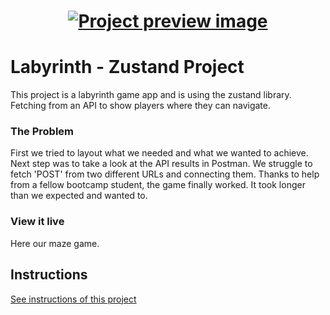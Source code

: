 <h1 align="center">
  <a href="">
    <img src="/cover-image-github.png" alt="Project preview image">
  </a>
</h1>

# Labyrinth - Zustand Project

This project is a labyrinth game app and is using the zustand library. Fetching from an API to show players where they can navigate.

### The Problem

First we tried to layout what we needed and what we wanted to achieve. Next step was to take a look at the API results in Postman. We struggle to fetch 'POST' from two different URLs and connecting them.
Thanks to help from a fellow bootcamp student, the game finally worked. It took longer than we expected and wanted to.

### View it live

Here our maze game.

## Instructions

<a href="instructions.md">
   See instructions of this project
  </a>
